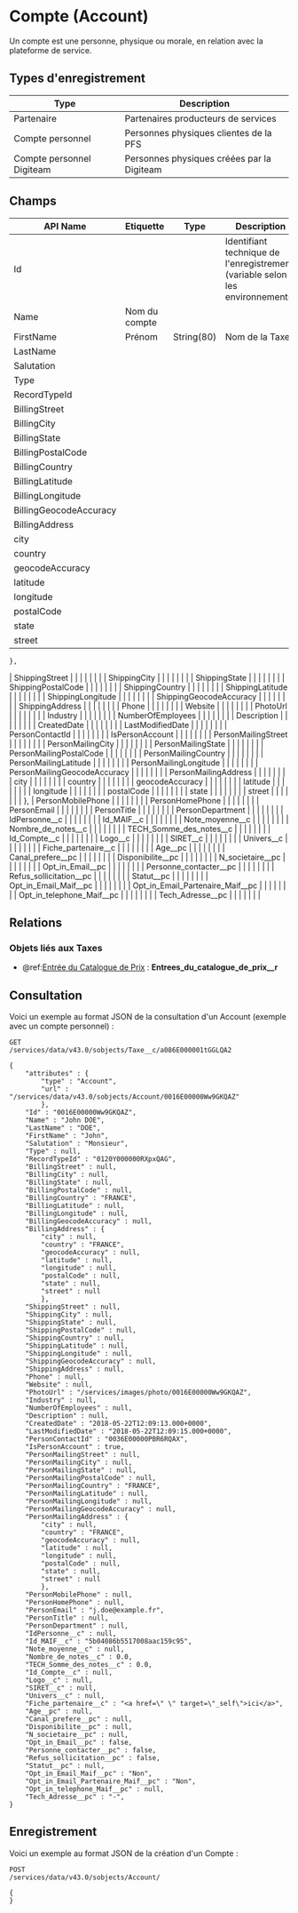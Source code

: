# Compte (Account)

Un compte est une personne, physique ou morale, en relation avec la plateforme de service.

## Types d'enregistrement

|Type| Description |
|--|--|
| Partenaire | Partenaires producteurs de services |
| Compte personnel | Personnes physiques clientes de la PFS |
| Compte personnel Digiteam | Personnes physiques créées par la Digiteam |

## Champs

| API Name | Etiquette | Type | Description |
|--|--|--|--|
| Id |  |  | Identifiant technique de l'enregistrement (variable selon les environnements) |
| Name | Nom du compte |
| FirstName | Prénom | String(80) | Nom de la Taxe |
| LastName |  |  |  |  |  |  |
| Salutation |  |  |  |  |  |  |
| Type |  |  |  |  |  |  |
| RecordTypeId |  |  |  |  |  |  |
| BillingStreet |  |  |  |  |  |  |
| BillingCity |  |  |  |  |  |  |
| BillingState |  |  |  |  |  |  |
| BillingPostalCode |  |  |  |  |  |  |
| BillingCountry |  |  |  |  |  |  |
| BillingLatitude |  |  |  |  |  |  |
| BillingLongitude |  |  |  |  |  |  |
| BillingGeocodeAccuracy |  |  |  |  |  |  |
| BillingAddress |  |  |  |  |  |  |
| city |  |  |  |  |  |  |
| country |  |  |  |  |  |  |
| geocodeAccuracy |  |  |  |  |  |  |
| latitude |  |  |  |  |  |  |
| longitude |  |  |  |  |  |  |
| postalCode |  |  |  |  |  |  |
| state |  |  |  |  |  |  |
| street |  |  |  |  |  |  |
	},
| ShippingStreet |  |  |  |  |  |  |
| ShippingCity |  |  |  |  |  |  |
| ShippingState |  |  |  |  |  |  |
| ShippingPostalCode |  |  |  |  |  |  |
| ShippingCountry |  |  |  |  |  |  |
| ShippingLatitude |  |  |  |  |  |  |
| ShippingLongitude |  |  |  |  |  |  |
| ShippingGeocodeAccuracy |  |  |  |  |  |  |
| ShippingAddress |  |  |  |  |  |  |
| Phone |  |  |  |  |  |  |
| Website |  |  |  |  |  |  |
| PhotoUrl |  |  |  |  |  |  |
| Industry |  |  |  |  |  |  |
| NumberOfEmployees |  |  |  |  |  |  |
| Description |  |  |  |  |  |  |
| CreatedDate |  |  |  |  |  |  |
| LastModifiedDate |  |  |  |  |  |  |
| PersonContactId |  |  |  |  |  |  |
| IsPersonAccount |  |  |  |  |  |  |
| PersonMailingStreet |  |  |  |  |  |  |
| PersonMailingCity |  |  |  |  |  |  |
| PersonMailingState |  |  |  |  |  |  |
| PersonMailingPostalCode |  |  |  |  |  |  |
| PersonMailingCountry |  |  |  |  |  |  |
| PersonMailingLatitude |  |  |  |  |  |  |
| PersonMailingLongitude |  |  |  |  |  |  |
| PersonMailingGeocodeAccuracy |  |  |  |  |  |  |
| PersonMailingAddress |  |  |  |  |  |  |
| city |  |  |  |  |  |  |
| country |  |  |  |  |  |  |
| geocodeAccuracy |  |  |  |  |  |  |
| latitude |  |  |  |  |  |  |
| longitude |  |  |  |  |  |  |
| postalCode |  |  |  |  |  |  |
| state |  |  |  |  |  |  |
| street |  |  |  |  |  |  |
	},
| PersonMobilePhone |  |  |  |  |  |  |
| PersonHomePhone |  |  |  |  |  |  |
| PersonEmail |  |  |  |  |  |  |
| PersonTitle |  |  |  |  |  |  |
| PersonDepartment |  |  |  |  |  |  |
| IdPersonne__c |  |  |  |  |  |  |
| Id_MAIF__c |  |  |  |  |  |  |
| Note_moyenne__c |  |  |  |  |  |  |
| Nombre_de_notes__c |  |  |  |  |  |  |
| TECH_Somme_des_notes__c |  |  |  |  |  |  |
| Id_Compte__c |  |  |  |  |  |  |
| Logo__c |  |  |  |  |  |  |
| SIRET__c |  |  |  |  |  |  |
| Univers__c |  |  |  |  |  |  |
| Fiche_partenaire__c |  |  |  |  |  |  |
| Age__pc |  |  |  |  |  |  |
| Canal_prefere__pc |  |  |  |  |  |  |
| Disponibilite__pc |  |  |  |  |  |  |
| N_societaire__pc |  |  |  |  |  |  |
| Opt_in_Email__pc |  |  |  |  |  |  |
| Personne_contacter__pc |  |  |  |  |  |  |
| Refus_sollicitation__pc |  |  |  |  |  |  |
| Statut__pc |  |  |  |  |  |  |
| Opt_in_Email_Maif__pc |  |  |  |  |  |  |
| Opt_in_Email_Partenaire_Maif__pc |  |  |  |  |  |  |
| Opt_in_telephone_Maif__pc |  |  |  |  |  |  |
| Tech_Adresse__pc |  |  |  |  |  |  |

## Relations

### Objets liés aux Taxes

 - @ref:[Entrée du Catalogue de Prix](PriceBookEntry.md) : **Entrees_du_catalogue_de_prix__r**

## Consultation
Voici un exemple au format JSON de la consultation d'un Account (exemple avec un compte personnel) :

    GET
    /services/data/v43.0/sobjects/Taxe__c/a086E000001tGGLQA2
    
    {
		"attributes" : {
		    "type" : "Account",
		    "url" : "/services/data/v43.0/sobjects/Account/0016E00000Ww9GKQAZ"
			},
		"Id" : "0016E00000Ww9GKQAZ",
		"Name" : "John DOE",
		"LastName" : "DOE",
		"FirstName" : "John",
		"Salutation" : "Monsieur",
		"Type" : null,
		"RecordTypeId" : "0120Y000000RXpxQAG",
		"BillingStreet" : null,
		"BillingCity" : null,
		"BillingState" : null,
		"BillingPostalCode" : null,
		"BillingCountry" : "FRANCE",
		"BillingLatitude" : null,
		"BillingLongitude" : null,
		"BillingGeocodeAccuracy" : null,
		"BillingAddress" : {
		    "city" : null,
		    "country" : "FRANCE",
		    "geocodeAccuracy" : null,
		    "latitude" : null,
		    "longitude" : null,
		    "postalCode" : null,
		    "state" : null,
		    "street" : null
			},
		"ShippingStreet" : null,
		"ShippingCity" : null,
		"ShippingState" : null,
		"ShippingPostalCode" : null,
		"ShippingCountry" : null,
		"ShippingLatitude" : null,
		"ShippingLongitude" : null,
		"ShippingGeocodeAccuracy" : null,
		"ShippingAddress" : null,
		"Phone" : null,
		"Website" : null,
		"PhotoUrl" : "/services/images/photo/0016E00000Ww9GKQAZ",
		"Industry" : null,
		"NumberOfEmployees" : null,
		"Description" : null,
		"CreatedDate" : "2018-05-22T12:09:13.000+0000",
		"LastModifiedDate" : "2018-05-22T12:09:15.000+0000",
		"PersonContactId" : "0036E00000PBR6RQAX",
		"IsPersonAccount" : true,
		"PersonMailingStreet" : null,
		"PersonMailingCity" : null,
		"PersonMailingState" : null,
		"PersonMailingPostalCode" : null,
		"PersonMailingCountry" : "FRANCE",
		"PersonMailingLatitude" : null,
		"PersonMailingLongitude" : null,
		"PersonMailingGeocodeAccuracy" : null,
		"PersonMailingAddress" : {
		    "city" : null,
		    "country" : "FRANCE",
		    "geocodeAccuracy" : null,
		    "latitude" : null,
		    "longitude" : null,
		    "postalCode" : null,
		    "state" : null,
		    "street" : null
			},
		"PersonMobilePhone" : null,
		"PersonHomePhone" : null,
		"PersonEmail" : "j.doe@example.fr",
		"PersonTitle" : null,
		"PersonDepartment" : null,
		"IdPersonne__c" : null,
		"Id_MAIF__c" : "5b04086b5517008aac159c95",
		"Note_moyenne__c" : null,
		"Nombre_de_notes__c" : 0.0,
		"TECH_Somme_des_notes__c" : 0.0,
		"Id_Compte__c" : null,
		"Logo__c" : null,
		"SIRET__c" : null,
		"Univers__c" : null,
		"Fiche_partenaire__c" : "<a href=\" \" target=\"_self\">ici</a>",
		"Age__pc" : null,
		"Canal_prefere__pc" : null,
		"Disponibilite__pc" : null,
		"N_societaire__pc" : null,
		"Opt_in_Email__pc" : false,
		"Personne_contacter__pc" : false,
		"Refus_sollicitation__pc" : false,
		"Statut__pc" : null,
		"Opt_in_Email_Maif__pc" : "Non",
		"Opt_in_Email_Partenaire_Maif__pc" : "Non",
		"Opt_in_telephone_Maif__pc" : null,
		"Tech_Adresse__pc" : "-",
	}

## Enregistrement

Voici un exemple au format JSON de la création d'un Compte :

	POST
	/services/data/v43.0/sobjects/Account/
	
	{
	}
<!--stackedit_data:
eyJoaXN0b3J5IjpbLTM1NzcwNzExNywtNDc3NTg4MDU0LC0xMj
M3NDg5MjIzLDk3NjU0NjE5NCwtMzg0MzI1MDEyLC0yMDIzMzMy
NDUxLDE2ODYxNzEyOTMsLTE4OTMyODY1ODNdfQ==
-->